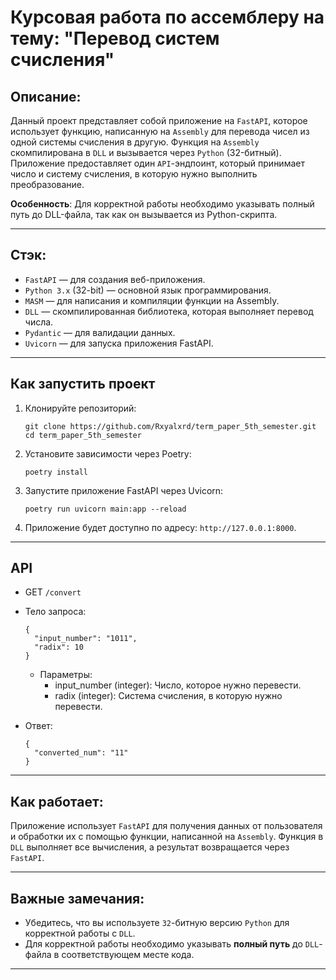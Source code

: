 # Курсовая работа по ассемблеру на тему: "Перевод систем счисления"

## Описание:
Данный проект представляет собой приложение на `FastAPI`, которое использует функцию, написанную на `Assembly` для перевода чисел из одной системы счисления в другую. Функция на `Assembly` скомпилирована в `DLL` и вызывается через `Python` (32-битный). Приложение предоставляет один `API`-эндпоинт, который принимает число и систему счисления, в которую нужно выполнить преобразование.  

**Особенность**: Для корректной работы необходимо указывать полный путь до DLL-файла, так как он вызывается из Python-скрипта.

---

## Cтэк:
 - `FastAPI` — для создания веб-приложения.
 - `Python 3.x` (32-bit) — основной язык программирования.
 - `MASM` — для написания и компиляции функции на Assembly.
 - `DLL` — скомпилированная библиотека, которая выполняет перевод числа.
 - `Pydantic` — для валидации данных.
 - `Uvicorn` — для запуска приложения FastAPI.

---

## Как запустить проект
 1. Клонируйте репозиторий:  
    ```
    git clone https://github.com/Rxyalxrd/term_paper_5th_semester.git
    cd term_paper_5th_semester
    ```
 2. Установите зависимости через Poetry:  
    ```
    poetry install
    ```
 3. Запустите приложение FastAPI через Uvicorn:  
    ```
    poetry run uvicorn main:app --reload
    ```
 4. Приложение будет доступно по адресу: `http://127.0.0.1:8000`.

---

## API

- GET `/convert`
- Тело запроса:
  ```
  {
    "input_number": "1011",
    "radix": 10
  }
  ```

  - Параметры:
    - input_number (integer): Число, которое нужно перевести.
    - radix (integer): Cистема счисления, в которую нужно перевести.

- Ответ:
  ```
  {
    "converted_num": "11"
  }
  ```
---

## Как работает:  
Приложение использует `FastAPI` для получения данных от пользователя и обработки их с помощью функции, написанной на `Assembly`. Функция в `DLL` выполняет все вычисления, а результат возвращается через `FastAPI`.

---

## Важные замечания:
- Убедитесь, что вы используете `32`-битную версию `Python` для корректной работы с `DLL`.
- Для корректной работы необходимо указывать **полный путь** до `DLL`-файла в соответствующем месте кода.

---
